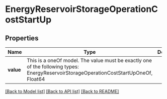 # EnergyReservoirStorageOperationCostStartUp

## Properties

Name | Type | Description | Notes
------------ | ------------- | ------------- | -------------
**value** | This is a oneOf model. The value must be exactly one of the following types: EnergyReservoirStorageOperationCostStartUpOneOf, Float64 |  | [optional]

[[Back to Model list]](../README.md#models) [[Back to API list]](../README.md#api-endpoints) [[Back to README]](../README.md)
